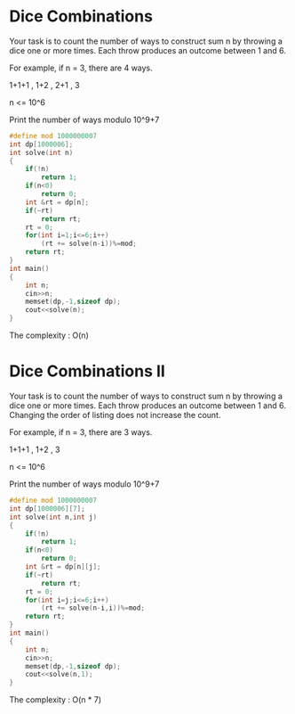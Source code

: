 # Dice Combinations	

Your task is to count the number of ways to construct sum n by throwing a dice one or more times. Each throw produces an outcome between 1 and 6.	

For example, if n = 3, there are 4 ways.	

1+1+1 , 1+2 , 2+1 , 3	

n <= 10^6	

Print the number of ways modulo 10^9+7	

```cpp	
#define mod 1000000007
int dp[1000006];
int solve(int n)
{
    if(!n)
        return 1;
    if(n<0)
        return 0;
    int &rt = dp[n];
    if(~rt)
        return rt;
    rt = 0;
    for(int i=1;i<=6;i++)
        (rt += solve(n-i))%=mod;
    return rt;
}
int main()
{
    int n;
    cin>>n;
    memset(dp,-1,sizeof dp);
    cout<<solve(n);
}
```
The complexity : O(n)	


# Dice Combinations	II

Your task is to count the number of ways to construct sum n by throwing a dice one or more times. Each throw produces an outcome between 1 and 6.  Changing the order of listing does not increase the count.

For example, if n = 3, there are 3 ways.	

1+1+1 , 1+2 , 3	

n <= 10^6	

Print the number of ways modulo 10^9+7	

```cpp	
#define mod 1000000007
int dp[1000006][7];
int solve(int n,int j)
{
    if(!n)
        return 1;
    if(n<0)
        return 0;
    int &rt = dp[n][j];
    if(~rt)
        return rt;
    rt = 0;
    for(int i=j;i<=6;i++)
        (rt += solve(n-i,i))%=mod;
    return rt;
}
int main()
{
    int n;
    cin>>n;
    memset(dp,-1,sizeof dp);
    cout<<solve(n,1);
}
```
The complexity : O(n * 7)	
